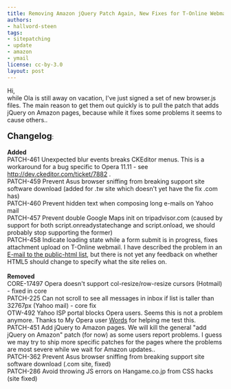 ```yaml
---
title: Removing Amazon jQuery Patch Again, New Fixes for T-Online Webmail and Y!Mail
authors:
- hallvord-steen
tags:
- sitepatching
- update
- amazon
- ymail
license: cc-by-3.0
layout: post
---
```

Hi,<br/>while Ola is still away on vacation, I&#39;ve just signed a set of new browser.js files. The main reason to get them out quickly is to pull the patch that adds jQuery on Amazon pages, because while it fixes some problems it seems to cause others.. <br/><br/><span style="font-size: 140%"><strong>Changelog</strong></span>:<br/> <br/><strong>Added</strong><br/>PATCH-461 Unexpected blur events breaks CKEditor menus. This is a workaround for a bug specific to Opera 11.11 - see <a href="http://dev.ckeditor.com/ticket/7882" target="_blank">http://dev.ckeditor.com/ticket/7882</a> .<br/>PATCH-459	Prevent Asus browser sniffing from breaking support site software download (added for .tw site which doesn&#39;t yet have the fix .com has)<br/>PATCH-460	Prevent hidden text when composing long e-mails on Yahoo mail<br/>PATCH-457	Prevent double Google Maps init on tripadvisor.com (caused by support for both script.onreadystatechange and script.onload, we should probably stop supporting the former)<br/>PATCH-458	Indicate loading state while a form submit is in progress, fixes attachment upload on T-Online webmail. I have described the problem in an <a href="http://lists.w3.org/Archives/Public/public-html/2011Jul/0199.html" target="_blank">E-mail to the public-html list</a>, but there is not yet any feedback on whether HTML5 should change to specify what the site relies on.<br/><br/><strong>Removed</strong><br/>CORE-17497	Opera doesn&#39;t support col-resize/row-resize cursors (Hotmail) - fixed in core<br/>PATCH-225	Can not scroll to see all messages in inbox if list is taller than 32767px (Yahoo mail) - core fix<br/>OTW-492 Yahoo ISP portal blocks Opera users. Seems this is not a problem anymore. Thanks to My Opera user <a href="/Words" target="_blank">Words</a> for helping me test this.<br/>PATCH-451 Add jQuery to Amazon pages. We will kill the general &quot;add jQuery on Amazon&quot; patch (for now) as some users report problems. I guess we may try to ship more specific patches for the pages where the problems are most severe while we wait for Amazon updates..<br/>PATCH-362 Prevent Asus browser sniffing from breaking support site software download (.com site, fixed)<br/>PATCH-286 Avoid throwing JS errors on Hangame.co.jp from CSS hacks (site fixed)<br/>
